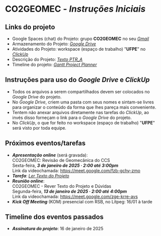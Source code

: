 # CO2GEOMEC - _Instruções Iniciais_

## Links do projeto

- Google Spaces (chat) do Projeto: grupo **CO2GEOMEC** no seu [_Gmail_](https://mail.google.com)
- Armazenamento do Projeto: [_Google Drive_](https://drive.google.com/drive/folders/1bnAS0k8Qox168uWEIDjhjRAzXIOS6wKC?usp=sharing)   
- Atividades do Projeto: workspace (espaço de trabalho) "**UFPE**" no [_ClickUp_](https://app.clickup.com/9011820040/v/dc/8cjaxg8-631)
- Descrição do Projeto: [_Texto PTR_A_](https://drive.google.com/file/d/1syqVNwVyqjv6zZviPp5RVXJs9Trtkdgu/view?usp=sharing)
- Timeline do projeto: [_Gantt Project Planner_](https://1drv.ms/x/s!AmWLYhr2qxfrrCn0LjTe1OK6QcWw?e=pqGGu7)

## Instruções para uso do _Google Drive_ e _ClickUp_

- Todos os arquivos a serem compartilhados devem ser colocados no _Google Drive_ do projeto.
- No _Google Drive_, criem uma pasta com seus nomes e sintam-se livres para organizar o conteúdo da forma que lhes pareça mais conveniente.
- Tentem não anexar arquivos diretamente nas tarefas do _ClickUp_, ao invés disso forneçam o link para o _Google Drive_ do projeto.
- No _ClickUp_, o que for feito no workspace (espaço de trabalho) "**UFPE**" será visto por toda equipe.

## Próximos eventos/tarefas

- **_Apresentação online_** (será gravada):  
CO2GEOMEC: Revisão de Geomecânica do CCS  
Sexta-feira, **_3 de janeiro de 2025 · 2:00 até 3:00pm_**  
Link da videochamada: https://meet.google.com/fzb-gchy-zmo  
- **_Tarefa_**: [_Ler Texto do Projeto_](https://drive.google.com/file/d/1syqVNwVyqjv6zZviPp5RVXJs9Trtkdgu/view?usp=sharing)
- **_Reunião online_**:  
CO2GEOMEC - Rever Texto do Projeto e Dúvidas  
Segunda-feira, **_13 de janeiro de 2025 · 2:00 até 4:00pm_**  
Link da videochamada: https://meet.google.com/zge-krre-avs  
- **_Kick Off Meeting_** (KOM) presencial com RSB, no Litpeg:  16/01 à tarde

## Timeline dos eventos passados

- **_Assinatura do projeto_**:  16 de janeiro de 2025
